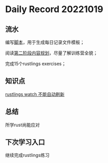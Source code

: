 
Daily Record 20221019
=====================

## 流水

编写[脚本](../../../scripts/create_daily_files.py)，用于生成每日记录文件模板；

阅读[第二阶段内容规划](https://github.com/LearningOS/oscomp-kernel-training)，尽量了解训练营全貌；

完成15个rustlings exercises；

## 知识点

[rustlings watch 不能自动刷新](../20221018/Understand_Rustlings_in_Rust.md)

## 总结

所学rust尚能应对

## 下次学习入口

继续完成rustlings练习